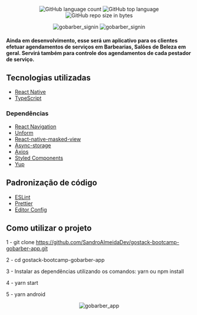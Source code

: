 <p align="center">
  <img alt="GitHub language count" src="https://img.shields.io/github/languages/count/SandroAlmeidaDev/gostack-bootcamp-gobarber-app">

  <img alt="GitHub top language" src="https://img.shields.io/github/languages/top/SandroAlmeidaDev/gostack-bootcamp-gobarber-app?logo=typescript">
  
  <img alt="GitHub repo size in bytes" src="https://img.shields.io/github/repo-size/SandroAlmeidaDev/gostack-bootcamp-gobarber-app?color=green">
  <br>

<p align="center">
  <img alt="gobarber_signin" src="https://user-images.githubusercontent.com/58606794/84613464-99b18a00-ae99-11ea-89ab-6c94db92e42c.png">
  
  <img alt="gobarber_signin" src="https://user-images.githubusercontent.com/58606794/84613471-9cac7a80-ae99-11ea-86ae-24b7f11ec793.png">  
<br>

#### Ainda em desenvolvimento, esse será um aplicativo para os clientes efetuar agendamentos de serviços em Barbearias, Salões de Beleza em geral. Servirá também para controle dos agendamentos de cada pestador de serviço.


## Tecnologias utilizadas

- [React Native](https://reactnative.dev/)
- [TypeScript](https://www.typescriptlang.org/)

### Dependências

- [React Navigation](https://reactnavigation.org/docs/getting-started)
- [Unform](https://github.com/rocketseat/unform)
- [React-native-masked-view](https://github.com/react-native-community/react-native-masked-view)
- [Async-storage](https://github.com/react-native-community/async-storage)
- [Axios](https://github.com/axios/axios)
- [Styled Components](https://styled-components.com/)
- [Yup](https://github.com/jquense/yup)

## Padronização de código

- [ESLint](https://eslint.org/)
- [Prettier](https://prettier.io/)
- [Editor Config](https://editorconfig.org/)

## Como utilizar o projeto

1 - git clone https://github.com/SandroAlmeidaDev/gostack-bootcamp-gobarber-app.git

2 - cd gostack-bootcamp-gobarber-app

3 - Instalar as dependências utilizando os comandos: yarn ou npm install

4 - yarn start

5 - yarn android  
  

<p align="center">
  <img alt="gobarber_app" src="https://user-images.githubusercontent.com/58606794/84613443-90c0b880-ae99-11ea-85bd-99dee3244bed.gif">
<br>  


